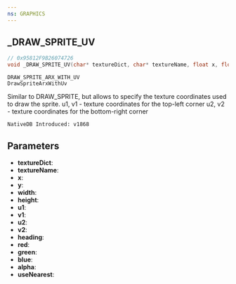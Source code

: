 ```yaml
---
ns: GRAPHICS
---
```

## _DRAW_SPRITE_UV

```c
// 0x95812F9B26074726
void _DRAW_SPRITE_UV(char* textureDict, char* textureName, float x, float y, float width, float height, float u1, float v1, float u2, float v2, float heading, int red, int green, int blue, int alpha, BOOL useNearest);
```

```
DRAW_SPRITE_ARX_WITH_UV
DrawSpriteArxWithUv
```

Similar to DRAW_SPRITE, but allows to specify the texture coordinates used to draw the sprite.
u1, v1 - texture coordinates for the top-left corner
u2, v2 - texture coordinates for the bottom-right corner

```
NativeDB Introduced: v1868
```

## Parameters
* **textureDict**:
* **textureName**:
* **x**:
* **y**:
* **width**:
* **height**:
* **u1**:
* **v1**:
* **u2**:
* **v2**:
* **heading**:
* **red**:
* **green**:
* **blue**:
* **alpha**:
* **useNearest**: 
